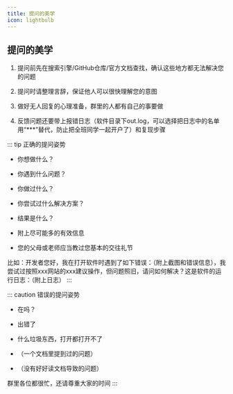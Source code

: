```yaml
---
title: 提问的美学
icon: lightbulb
---
```



## 提问的美学

1. 提问前先在搜索引擎/GitHub仓库/官方文档查找，确认这些地方都无法解决您的问题

2. 提问时请整理言辞，保证他人可以很快理解您的意图

3. 做好无人回复的心理准备，群里的人都有自己的事要做

4. 反馈问题还要带上报错日志（软件目录下out.log，可以选择把日志中的名单用“***”替代，防止把全班同学一起开户了）和复现步骤

::: tip 正确的提问姿势
- 你想做什么？

- 你遇到什么问题？

- 你做过什么？

- 你尝试过什么解决方案？

- 结果是什么？

- 附上尽可能多的有效信息

- 您的父母或老师应当教过您基本的交往礼节

比如：开发者您好，我在打开软件时遇到了如下错误：（附上截图和错误信息），我尝试过按照xxx网站的xxx建议操作，但问题照旧，请问如何解决？这是软件的运行日志：（附上日志）
:::

::: caution 错误的提问姿势
- 在吗？

- 出错了

- 什么垃圾东西，打开都打开不了

- （一个文档里提到过的问题）

- （没有好好读文档导致的问题）

群里各位都很忙，还请尊重大家的时间
:::